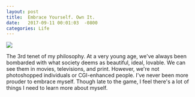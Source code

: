 ```yaml
---
layout: post
title:  Embrace Yourself. Own It. 
date:   2017-09-11 00:01:03  -0800
categories: Life
---
```



<img src="{{ site.baseurl }}/assets/hugme.png" style="display: block; margin: auto;" width=""/>



The 3rd tenet of my philosophy. At a very young age, we've always been bombarded
with what society deems as beautiful, ideal, lovable. We can see them in movies,
televisions, and print. However, we're not photoshopped individuals or CGI-enhanced
people. I've never been more prouder to embrace myself. Though late to the game,
I feel there's a lot of things I need to learn more about myself. 